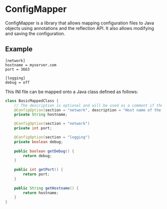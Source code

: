 # ConfigMapper

ConfigMapper is a library that allows mapping configuration files to Java objects using annotations
and the reflection API. It also allows modifying and saving the configuration.

## Example

```
[network]
hostname = myserver.com
port = 3663

[logging]
debug = off
```

This INI file can be mapped onto a Java class defined as follows:

```java
class BasicMappedClass {
    // The description is optional and will be used as a comment if the configuration is saved to a file
	@ConfigOption(section = "network", description = "Host name of the server")
	private String hostname;

	@ConfigOption(section = "network")
	private int port;

	@ConfigOption(section = "logging")
	private boolean debug;
	
	public boolean getDebug() {
		return debug;
	}
	
	public int getPort() {
		return port;
	}
	
	public String getHostname() {
		return hostname;
	}
}
```
